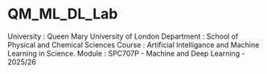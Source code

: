 # QM_ML_DL_Lab
University    : Queen Mary University of London
Department    : School of Physical and Chemical Sciences
Course        : Artificial Intelligance and Machine Learning in Science.
Module        : SPC707P - Machine and Deep Learning - 2025/26